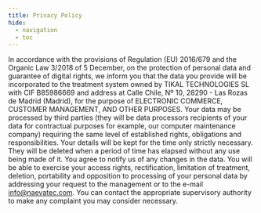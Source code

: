 ```yaml
---
title: Privacy Policy
hide:
  - navigation
  - toc
---
```


<style>
  div.md-version {
    display: none !important;
  }
  div.md-search {
    display: none !important;
  }
</style>

In accordance with the provisions of Regulation (EU) 2016/679 and the Organic Law 3/2018 of 5 December, on the protection of personal data and guarantee of digital rights, we inform you that the data you provide will be incorporated to the treatment system owned by TIKAL TECHNOLOGIES SL with CIF B85986669 and address at Calle Chile, Nº 10, 28290 - Las Rozas de Madrid (Madrid), for the purpose of ELECTRONIC COMMERCE, CUSTOMER MANAGEMENT, AND OTHER PURPOSES. Your data may be processed by third parties (they will be data processors recipients of your data for contractual purposes for example, our computer maintenance company) requiring the same level of established rights, obligations and responsibilities. Your details will be kept for the time only strictly necessary. They will be deleted when a period of time has elapsed without any use being made of it. You agree to notify us of any changes in the data. You will be able to exercise your access rights, rectification, limitation of treatment, deletion, portability and opposition to processing of your personal data by addressing your request to the management or to the e-mail info@naevatec.com. You can contact the appropriate supervisory authority to make any complaint you may consider necessary.